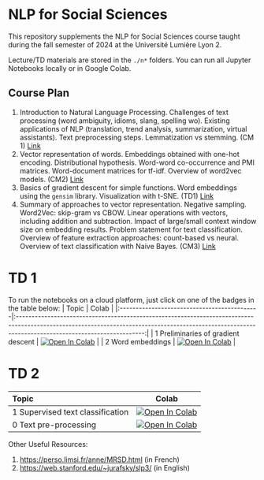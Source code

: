 # NLP for Social Sciences

This repository supplements the NLP for Social Sciences course taught during the fall semester of 2024 at the Université Lumière Lyon 2. 

Lecture/TD materials are stored in the `./n*` folders. You can run all Jupyter Notebooks locally or in Google Colab.

## Course Plan
1. Introduction to Natural Language Processing. Challenges of text processing (word ambiguity, idioms, slang, spelling wo). Existing applications of NLP (translation, trend analysis, summarization, virtual assistants). Text preprocessing steps. Lemmatization vs stemming. (CM 1) [Link](01-intro)
2. Vector representation of words. Embeddings obtained with one-hot encoding. Distributional hypothesis. Word-word co-occurrence and PMI matrices. Word-document matrices for tf-idf. Overview of word2vec models. (CM2) [Link](02-embeddings)
3. Basics of gradient descent for simple functions. Word embeddings using the `gensim` library. Visualization with t-SNE. (TD1) [Link](TD1)
4. Summary of approaches to vector representation. Negative sampling. Word2Vec: skip-gram vs CBOW. Linear operations with vectors, including addition and subtraction. Impact of large/small context window size on embedding results. Problem statement for text classification. Overview of feature extraction approaches: count-based vs neural. Overview of text classification with Naive Bayes. (CM3) [Link](03-embeddings-interpretability)


# TD 1

To run the notebooks on a cloud platform, just click on one of the badges in the table below:
| Topic                                     | Colab |
|:--------------------------------------------|:----------------------------------------------------------------------------------------------------------------------------------------------------------------------------------------------------:|
| 1 Preliminaries of gradient descent                             | [![Open In Colab](https://colab.research.google.com/assets/colab-badge.svg)](https://colab.research.google.com/github/upunaprosk/ul2-nlp-course/blob/2024/TD1/gradient_descent_preliminaries.ipynb)           |
| 2 Word embeddings                           | [![Open In Colab](https://colab.research.google.com/assets/colab-badge.svg)](https://colab.research.google.com/github/upunaprosk/ul2-nlp-course/blob/2024/TD1/TD1_embeddings.ipynb)           |

# TD 2

| Topic                                     | Colab |
|:--------------------------------------------|:----------------------------------------------------------------------------------------------------------------------------------------------------------------------------------------------------:|
| 1 Supervised text classification                           | [![Open In Colab](https://colab.research.google.com/assets/colab-badge.svg)](https://colab.research.google.com/github/upunaprosk/ul2-nlp-course/blob/2024/TD2/TD2_classification_supervisee.ipynb)           |
| 0 Text pre-processing                              | [![Open In Colab](https://colab.research.google.com/assets/colab-badge.svg)](https://colab.research.google.com/github/upunaprosk/ul2-nlp-course/blob/2024/TD1/TD1_text_preprocessing.ipynb)           |

Other Useful Resources:
1. https://perso.limsi.fr/anne/MRSD.html (in French)
2. https://web.stanford.edu/~jurafsky/slp3/ (in English)
